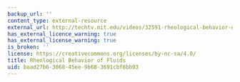 ```yaml
---
backup_url: ''
content_type: external-resource
external_url: http://techtv.mit.edu/videos/32591-rheological-behavior-of-fluids
has_external_licence_warning: true
has_external_license_warning: true
is_broken: ''
license: https://creativecommons.org/licenses/by-nc-sa/4.0/
title: Rheological Behavior of Fluids
uid: baad27b6-3868-45ee-9b68-3691cbf6bb93
---
```


